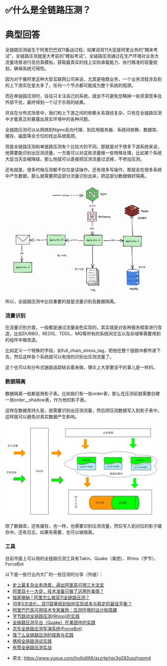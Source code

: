 # ✅什么是全链路压测？
<!--page header-->

<a name="Pqo8y"></a>
# 典型回答

全链路压测诞生于阿里巴巴双11备战过程，如果说双11大促是阿里业务的“期末考试”，全链路压测就是大考前的“模拟考试”。全链路压测通过在生产环境对业务大流量场景进行高仿真模拟，获取最真实的线上实际承载能力、执行精准的容量规划，确保系统可用性。

因为对于像阿里这种大型互联网公司来说，尤其是电商业务，一个业务流程涉及到的上下游实在是太多了。任何一个节点都可能成为整个系统的瓶颈。

而在单链路压测时，往往只关注自己的系统，就会不可避免忽略掉一些资源竞争及外部干扰，最终得到一个过于乐观的结果。

并且在分布式场景中，我们和上下游之间的依赖关系错综复杂，只有在全链路压测中才能真正的暴露出真实环境中的各种问题。

全链路压测可以从网络到Nginx反向代理、到应用服务器、系统间依赖、数据库、缓存、磁盘等全方位的找出系统瓶颈。

但是全链路压测和单链路压测有个比较大的不同，那就是对于很多下游系统来说，他需要能识别出压测流量，一方面可以对这些流量做一些特殊处理，比如某个系统大促当天会被降级，那么他就可以直接把压测流量过滤掉，不参加压测。

还有就是，很多时候压测都不仅仅是读操作，还有很多写操作，那就会在很多系统中产生数据，那么就需要把这部分流量识别出来，把这部分数据做好隔离。

![image.png](./img/6IFQZ7OQPRw-6fEz/1690893717213-77849a0f-cafe-4ac8-891a-95a6ff0bb835-034518.png)

所以，全链路压测中比较重要的就是流量识别及数据隔离。

<a name="dSYja"></a>
### 流量识别

在流量识别方面，一般都是通过流量染色实现的，其实就是对各种服务框架进行改造，比如DUBBO、REDIS、TDDL、MQ等所有的系统间交互以及存储等需要用到的组件中做改造。

比如定义一个特殊的字段，如full_chain_stress_tag，把他在整个链路中都传递下去，然后这样各个系统就可以有效的识别出压测流量了。

这个也可以和分布式链路追踪结合着来做，理论上大家要该干的事儿是一样的。


<a name="lpllj"></a>
### 数据隔离

数据隔离一般都是用影子表。比如我们有一张order表，那么在压测前就需要创建一张order__shadow表，作为他的影子表。

这样在数据库持久层，就需要识别出压测流量，然后把压测数据写入到影子表中。这样就可以避免对真实数据产生影响。


![image.png](./img/6IFQZ7OQPRw-6fEz/1690893016608-8d28e5d4-b450-49ce-9c01-2f6640f7492e-831527.png)


除了数据库，还有缓存，也一样，也需要识别压测流量，然后写入到对应的影子缓存中。还有日志，如果有需要，也可以做隔离。


<a name="vMtvj"></a>
### 工具

目前市面上可以用的全链路压测工具有Takin、Quake（美团）、Rhino（字节）、ForceBot

以下是一些行业内大厂的一些压测的分享（外链）：

- [史上最复杂业务场景，逼出阿里高可用三大法宝](https://zhuanlan.zhihu.com/p/27211011)
- [阿里双十一大促，技术准备只做了这两件事情？](https://mp.weixin.qq.com/s?__biz=MjM5MDE0Mjc4MA==&mid=2650995093&idx=1&sn=574f6d83a48c2c596943b1fbeb25e4a7&chksm=bdbf01c68ac888d03eadfff1475e782ac8e289ad62bfe5cfe15542105fcdd8f6dfb6e2da7afa&scene=21#wechat_redirect)
- [独家揭秘 | 阿里怎么做双11全链路压测？](https://developer.aliyun.com/article/723177)
- [10年5次进化，双11容量规划如何实现成本与稳定的最佳平衡？](https://juejin.im/entry/6844903713773977614)
- [阿里巴巴高可用技术专家襄玲：压测环境的设计和搭建](https://mp.weixin.qq.com/s?__biz=MzU4NzU0MDIzOQ==&mid=2247486698&idx=3&sn=c3a2af9322c2bf6ad25d8c4823d1461f&chksm=fdeb3e8aca9cb79c3ff4f0d61eed4db4e7fd72c54e0ef670ad9d4c12caa05000dec80bbd179a&scene=21#wechat_redirect)
- [字节跳动全链路压测(Rhino)的实践](https://mp.weixin.qq.com/s/vofrpFGvnptj3MNAv1hQ-w)
- [全链路压测平台（Quake）在美团中的实践](https://tech.meituan.com/2018/09/27/quake-introduction.html)
- [京东全链路压测军演系统(ForceBot)](https://github.com/panjianning/performance-test/blob/master/%E4%BA%AC%E4%B8%9C%E5%85%A8%E9%93%BE%E8%B7%AF%E5%8E%8B%E6%B5%8B%E5%86%9B%E6%BC%94%E7%B3%BB%E7%BB%9F(ForceBot).pdf)
- [饿了么全链路压测的探索与实践](https://zhuanlan.zhihu.com/p/30306892)
- [携程全链路测试实践](https://github.com/panjianning/performance-test/blob/master/%E6%90%BA%E7%A8%8B%E5%85%A8%E9%93%BE%E8%B7%AF%E6%B5%8B%E8%AF%95%E5%AE%9E%E8%B7%B5.pdf)
- [有赞全链路压测实战](https://cloud.tencent.com/developer/article/1510088)



<!--page footer-->
- 原文: <https://www.yuque.com/hollis666/axzrte/igx3g283upzhgpm4>